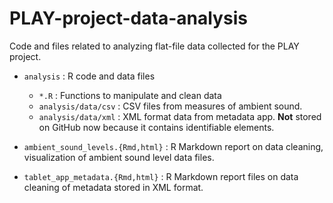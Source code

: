 # PLAY-project-data-analysis
Code and files related to analyzing flat-file data collected for the PLAY project.

- `analysis` : R code and data files
	- `*.R` : Functions to manipulate and clean data 	
	- `analysis/data/csv` : CSV files from measures of ambient sound.
	- `analysis/data/xml` : XML format data from metadata app. **Not** stored on GitHub now because it contains identifiable elements.

- `ambient_sound_levels.{Rmd,html}` : R Markdown report on data cleaning, visualization of ambient sound level data files.
- `tablet_app_metadata.{Rmd,html}` : R Markdown report files on data cleaning of metadata stored in XML format.
